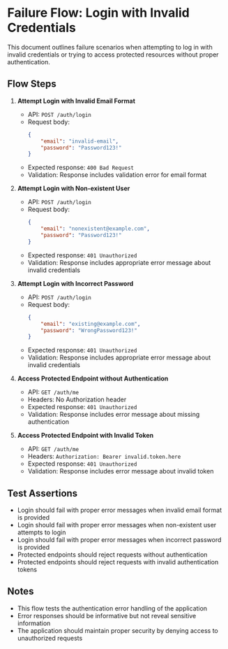 # Failure Flow: Login with Invalid Credentials

This document outlines failure scenarios when attempting to log in with invalid credentials or trying to access protected resources without proper authentication.

## Flow Steps

1. **Attempt Login with Invalid Email Format**

    - API: `POST /auth/login`
    - Request body:
        ```json
        {
            "email": "invalid-email",
            "password": "Password123!"
        }
        ```
    - Expected response: `400 Bad Request`
    - Validation: Response includes validation error for email format

2. **Attempt Login with Non-existent User**

    - API: `POST /auth/login`
    - Request body:
        ```json
        {
            "email": "nonexistent@example.com",
            "password": "Password123!"
        }
        ```
    - Expected response: `401 Unauthorized`
    - Validation: Response includes appropriate error message about invalid credentials

3. **Attempt Login with Incorrect Password**

    - API: `POST /auth/login`
    - Request body:
        ```json
        {
            "email": "existing@example.com",
            "password": "WrongPassword123!"
        }
        ```
    - Expected response: `401 Unauthorized`
    - Validation: Response includes appropriate error message about invalid credentials

4. **Access Protected Endpoint without Authentication**

    - API: `GET /auth/me`
    - Headers: No Authorization header
    - Expected response: `401 Unauthorized`
    - Validation: Response includes error message about missing authentication

5. **Access Protected Endpoint with Invalid Token**
    - API: `GET /auth/me`
    - Headers: `Authorization: Bearer invalid.token.here`
    - Expected response: `401 Unauthorized`
    - Validation: Response includes error message about invalid token

## Test Assertions

- Login should fail with proper error messages when invalid email format is provided
- Login should fail with proper error messages when non-existent user attempts to login
- Login should fail with proper error messages when incorrect password is provided
- Protected endpoints should reject requests without authentication
- Protected endpoints should reject requests with invalid authentication tokens

## Notes

- This flow tests the authentication error handling of the application
- Error responses should be informative but not reveal sensitive information
- The application should maintain proper security by denying access to unauthorized requests
